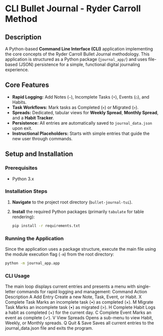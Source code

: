 # CLI Bullet Journal - Ryder Carroll Method

## Description
A Python-based **Command Line Interface (CLI)** application implementing the core concepts of the Ryder Carroll Bullet Journal methodology. This application is structured as a Python package (`journal_app/`) and uses file-based (JSON) persistence for a simple, functional digital journaling experience.

## Core Features
* **Rapid Logging:** Add Notes (`−`), Incomplete Tasks (`•`), Events (`○`), and Habits.
* **Task Workflows:** Mark tasks as Completed (`×`) or Migrated (`>`).
* **Spreads:** Dedicated, tabular views for **Weekly Spread**, **Monthly Spread**, and a **Habit Tracker**.
* **Persistence:** All entries are automatically saved to `journal_data.json` upon exit.
* **Instructional Placeholders:** Starts with simple entries that guide the new user through commands.

## Setup and Installation

### Prerequisites
* Python 3.x

### Installation Steps

1.  **Navigate** to the project root directory (`bullet-journal-tui`).
2.  **Install** the required Python packages (primarily `tabulate` for table rendering):

    ```bash
    pip install -r requirements.txt
    ```

### Running the Application

Since the application uses a package structure, execute the main file using the module execution flag (`-m`) from the root directory:

```bash
python -m journal_app.app
```
 ### CLI Usage

The main loop displays current entries and presents a menu with single-letter commands for rapid logging and management:
Command	Action	Description
A	Add Entry	Create a new Note, Task, Event, or Habit.
X	Complete Task	Marks an incomplete task (•) as completed (×).
M	Migrate Task	Marks an incomplete task (•) as migrated (>).
H	Complete Habit	Logs a habit as completed (+) for the current day.
C	Complete Event	Marks an event as complete (✓).
V	View Spreads	Opens a sub-menu to view Habit, Weekly, or Monthly spreads.
Q	Quit & Save	Saves all current entries to the journal_data.json file and exits the program.
